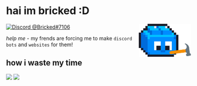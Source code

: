 # hai im bricked :D

<img alt="Profile Picture" align="right" height="90em" src="assets/constructing.gif">

[![Discord @Bricked#7106](https://dcbadge.vercel.app/api/shield/691572882148425809?style=flat)](https://discord.com/users/691572882148425809)

_help me_ - my frends are forcing me to make `discord bots` and `websites` for them!

## how i waste my time

<picture height="160em" alt="GitHub Stats">
<source 
  srcset="https://github-readme-stats.vercel.app/api?username=brycked&include_all_commits=true&count_private=true&custom_title=GitHub%20Stats&hide=issues&show_icons=true&hide_border=true&bg_color=0000&theme=github_dark"
  media="(prefers-color-scheme: dark)"
/>
<img src="https://github-readme-stats.vercel.app/api?username=brycked&include_all_commits=true&count_private=true&custom_title=GitHub%20Stats&show_icons=true&hide_border=true&bg_color=0000&hide=issues&theme=default" />
</picture>
<picture height="160em" alt="Most Used Languages">
<source 
  srcset="https://github-readme-stats.vercel.app/api/top-langs?username=brycked&layout=compact&hide_border=true&bg_color=0000&theme=github_dark"
  media="(prefers-color-scheme: dark)"
/>
<img src="https://github-readme-stats.vercel.app/api/top-langs?username=brycked&layout=compact&hide_border=true&bg_color=0000&theme=default" />
</picture>
